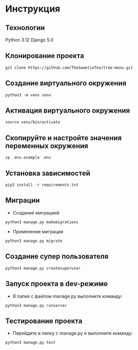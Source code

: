 
# Инструкция

## Технологии
Python 3.12
Django 5.0
## Клонирование проекта
```
git clone https://github.com/TheSweetieTea/tree-menu.git
```
## Создание виртуального окружения
```
python3 -m venv venv 
```
## Активация виртуального окружения
```
source venv/bin/activate
```
## Скопируйте и настройте значения переменных окружения
```
cp .env.example .env
```
## Установка зависимостей
```
pip3 install -r requirements.txt
``` 
## Миграции
- Создание миграциий
```
python3 manage.py makemigrations
```
- Применение миграции
```
python3 manage.py migrate
```
## Создание супер пользователя
```
python3 manage.py createsuperuser
```
## Запуск проекта в dev-режиме
- В папке с файлом manage.py выполните команду:
```
python3 manage.py runserver
```
## Тестирование проекта
- Перейдите в папку c manage.py и выполните команду:
```
python3 manage.py test
```
